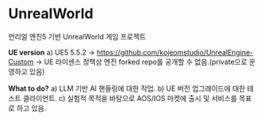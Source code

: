 # UnrealWorld
 언리얼 엔진5 기반 UnrealWorld 게임 프로젝트

**UE version**
a) UE5 5.5.2
 -> https://github.com/kojeomstudio/UnrealEngine-Custom 
 -> UE 라이센스 정책상 엔진 forked repo를 공개할 수 없음.(private으로 운영하고 있음)

**What to do?**
a) LLM 기반 AI 핸들링에 대한 작업.
b) UE 버전 업그레이드에 대한 테스트 클라이언트.
c) 실험적 목적을 바탕으로 AOS/IOS 마켓에 출시 및 서비스를 목표로 하고 있음.
